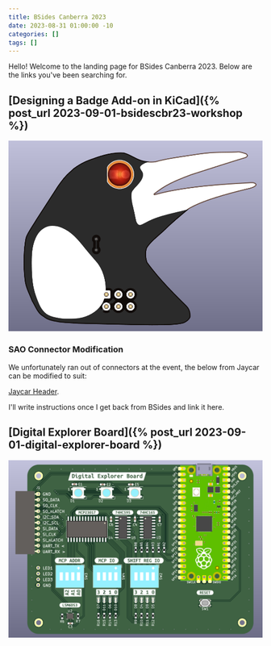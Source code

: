 ```yaml
---
title: BSides Canberra 2023
date: 2023-08-31 01:00:00 -10
categories: []
tags: []
---
```


Hello! Welcome to the landing page for BSides Canberra 2023. Below are the links you've been searching for.

## [Designing a Badge Add-on in KiCad]({% post_url 2023-09-01-bsidescbr23-workshop %})
![assembled badge add-on](/assets/2023-09-01-bsidescbr23-workshop/magpie_render.png)

### SAO Connector Modification

We unfortunately ran out of connectors at the event, the below from Jaycar can be modified to suit:

[Jaycar Header](https://www.jaycar.com.au/40-pin-female-header-strip/p/HM3230).

I'll write instructions once I get back from BSides and link it here.

## [Digital Explorer Board]({% post_url 2023-09-01-digital-explorer-board %})
![digital explorer board with logic analyzer attached](/assets/2023-09-01-digital-explorer-board/board_render.png)